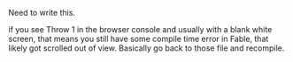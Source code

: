 Need to write this.

if you see Throw 1 in the browser console and usually with a blank white screen, that means you still have some compile time error in Fable, that likely got scrolled out of view.
Basically go back to those file and recompile.